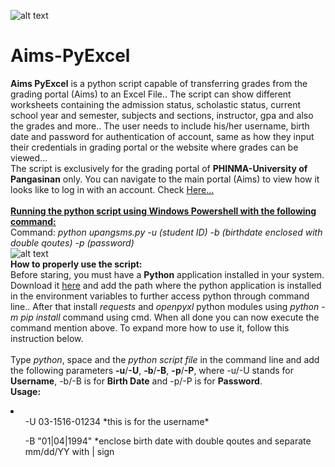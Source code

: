 ![alt text](https://upangsms.phinma.edu.ph/upang/images/des_UIPEN_BG.jpg)
# Aims-PyExcel
<b>Aims PyExcel</b> is a python script capable of transferring grades from the grading portal (Aims) to an Excel File.. The script can show different worksheets containing the admission status, scholastic status, current school year and semester, subjects and sections, instructor, gpa and also the grades and more.. The user needs to include his/her username, birth date and password for authentication of account, same as how they input their credentials in grading portal or the website where grades can be viewed... <br/>
The script is exclusively for the grading portal of <b>PHINMA-University of Pangasinan</b> only. You can navigate to the main portal (Aims) to view how it looks like to log in with an account. Check <a href="https://upangsms.phinma.edu.ph/upang/students/" target="_blank">Here...</a>
<br/><br/>
<b><u>Running the python script using Windows Powershell with the following command:</u></b><br/>
Command: <i>python upangsms.py -u (student ID) -b (birthdate enclosed with double qoutes) -p (password)</i>
<br/>
![alt text](https://user-images.githubusercontent.com/45601866/71725795-1f9fc280-2e70-11ea-8295-ecb937db4497.png)<br/>
<b>How to properly use the script:</b><br/>
Before staring, you must have a <b>Python</b> application installed in your system. Download it <a href="https://www.python.org/">here</a> and add the path where the python application is installed in the environment variables to further access python through command line.. After that install <i>requests</i> and <i>openpyxl</i> python modules using <i>python -m pip install</i> command using cmd. When all done you can now execute the command mention above. To expand more how to use it, follow this instruction below.<br/><br/>
Type <i>python</i>, space and the <i>python script file</i> in the command line and add the following parameters <b>-u</b>/<b>-U</b>, <b>-b</b>/<b>-B</b>, <b>-p</b>/<b>-P</b>, where -u/-U stands for <b>Username</b>, -b/-B is for <b>Birth Date</b> and -p/-P is for <b>Password</b>.<br/>
<b>Usage:</b>
<li>
  <ul>-U 03-1516-01234 *this is for the username*</ul>
  <ul>-B "01|04|1994" *enclose birth date with double qoutes and separate mm/dd/YY with | sign</ul>
</li>

